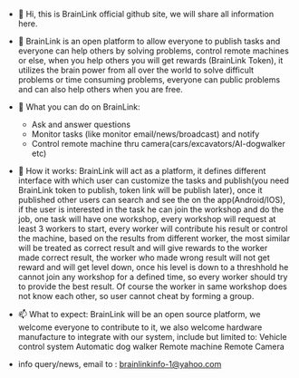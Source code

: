 - 👋 Hi, this is BrainLink official github site, we will share all information here.

- 👀 BrainLink is an open platform to allow everyone to publish tasks and everyone can help others by solving problems, control remote machines or else, when you help
others you will get rewards (BrainLink Token), it utilizes the brain power from all over the world to solve difficult problems or time consuming problems, everyone can
public problems and can also help others when you are free.

- 🌱 What you can do on BrainLink:
   - Ask and answer questions
   - Monitor tasks (like monitor email/news/broadcast) and notify
   - Control remote machine thru camera(cars/excavators/AI-dogwalker etc)

- 💞️ How it works:
       BrainLink will act as a platform, it defines different interface with which user can customize the tasks and publish(you need BrainLink token to publish, token link will be publish later), once it published other users can search and see the
   on the app(Android/IOS), if the user is interested in the task he can join the workshop and do the job, one task will have one workshop, every workshop will request at least
   3 workers to start, every worker will contribute his result or control the machine, based on the results from different worker, the most similar will be treated as correct
   result and will give rewards to the worker made correct result, the worker who made wrong result will not get reward and will get level down, once his level is down to a
   threshhold he cannot join any workshop for a defined time, so every worker should try to provide the best result. Of course the worker in same workshop does not know each
   other, so user cannot cheat by forming a group.

- 📫 What to expect:
   BrainLink will be an open source platform, we welcome everyone to contribute to it, we also welcome hardware manufacture to integrate with our system, include but limited
   to:
   Vehicle control system
   Automatic dog walker
   Remote machine
   Remote Camera
   
- info query/news, email to : brainlinkinfo-1@yahoo.com

